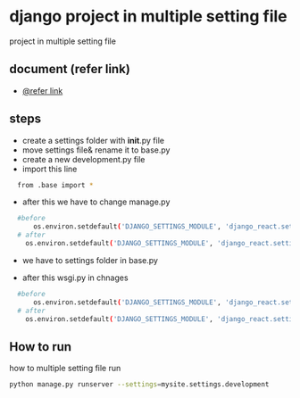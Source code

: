 
# django project in multiple setting file

project in multiple setting file 


## document (refer link)

- [@refer link](https://simpleisbetterthancomplex.com/tips/2017/07/03/django-tip-20-working-with-multiple-settings-modules.html)


## steps

- create a settings folder with __init__.py file
- move settings file& rename it to base.py
- create a new development.py file
- import this line
```bash
  from .base import *
```

- after this we have to change manage.py 

```bash
  #before
      os.environ.setdefault('DJANGO_SETTINGS_MODULE', 'django_react.settings')
  # after
    os.environ.setdefault('DJANGO_SETTINGS_MODULE', 'django_react.settings.base')
```
- we have to settings folder in base.py 

- after this wsgi.py in chnages

```bash
  #before
      os.environ.setdefault('DJANGO_SETTINGS_MODULE', 'django_react.settings')
  # after
    os.environ.setdefault('DJANGO_SETTINGS_MODULE', 'django_react.settings.base')
```

## How to run
how to multiple setting file run
```bash
python manage.py runserver --settings=mysite.settings.development
```
